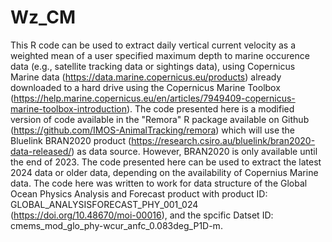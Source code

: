 # Wz_CM
This R code can be used to extract daily vertical current velocity as a weighted mean of a user specified maximum depth to marine occurence data (e.g., satellite tracking data or sightings data), using Copernicus Marine data (https://data.marine.copernicus.eu/products) already downloaded to a hard drive using the Copernicus Marine Toolbox (https://help.marine.copernicus.eu/en/articles/7949409-copernicus-marine-toolbox-introduction). The code presented here is a modified version of code available in the "Remora" R package available on Github (https://github.com/IMOS-AnimalTracking/remora) which will use the Bluelink BRAN2020 product (https://research.csiro.au/bluelink/bran2020-data-released/) as data source. However, BRAN2020 is only available until the end of 2023. The code presented here can be used to extract the latest 2024 data or older data, depending on the availability of Copernius Marine data. The code here was written to work for data structure of the Global Ocean Physics Analysis and Forecast product with product ID: GLOBAL_ANALYSISFORECAST_PHY_001_024 (https://doi.org/10.48670/moi-00016), and the spcific Datset ID: cmems_mod_glo_phy-wcur_anfc_0.083deg_P1D-m.
